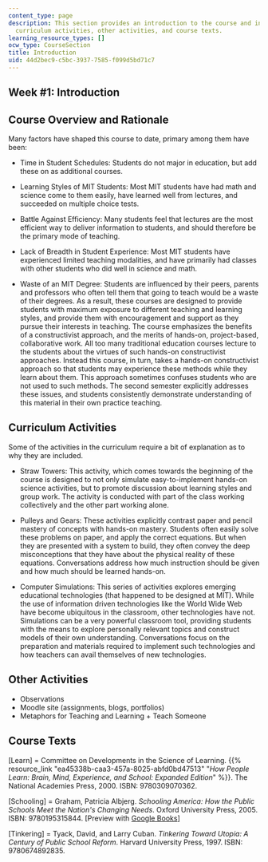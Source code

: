 ```yaml
---
content_type: page
description: This section provides an introduction to the course and information on
  curriculum activities, other activities, and course texts.
learning_resource_types: []
ocw_type: CourseSection
title: Introduction
uid: 44d2bec9-c5bc-3937-7585-f099d5bd71c7
---
```


Week #1: Introduction
---------------------

Course Overview and Rationale
-----------------------------

Many factors have shaped this course to date, primary among them have been:

*   Time in Student Schedules: Students do not major in education, but add these on as additional courses.

*   Learning Styles of MIT Students: Most MIT students have had math and science come to them easily, have learned well from lectures, and succeeded on multiple choice tests.

*   Battle Against Efficiency: Many students feel that lectures are the most efficient way to deliver information to students, and should therefore be the primary mode of teaching.

*   Lack of Breadth in Student Experience: Most MIT students have experienced limited teaching modalities, and have primarily had classes with other students who did well in science and math.

*   Waste of an MIT Degree: Students are influenced by their peers, parents and professors who often tell them that going to teach would be a waste of their degrees. As a result, these courses are designed to provide students with maximum exposure to different teaching and learning styles, and provide them with encouragement and support as they pursue their interests in teaching. The course emphasizes the benefits of a constructivist approach, and the merits of hands-on, project-based, collaborative work. All too many traditional education courses lecture to the students about the virtues of such hands-on constructivist approaches. Instead this course, in turn, takes a hands-on constructivist approach so that students may experience these methods while they learn about them. This approach sometimes confuses students who are not used to such methods. The second semester explicitly addresses these issues, and students consistently demonstrate understanding of this material in their own practice teaching. 

Curriculum Activities
---------------------

Some of the activities in the curriculum require a bit of explanation as to why they are included.

*   Straw Towers: This activity, which comes towards the beginning of the course is designed to not only simulate easy-to-implement hands-on science activities, but to promote discussion about learning styles and group work. The activity is conducted with part of the class working collectively and the other part working alone.

*   Pulleys and Gears: These activities explicitly contrast paper and pencil mastery of concepts with hands-on mastery. Students often easily solve these problems on paper, and apply the correct equations. But when they are presented with a system to build, they often convey the deep misconceptions that they have about the physical reality of these equations. Conversations address how much instruction should be given and how much should be learned hands-on.

*   Computer Simulations: This series of activities explores emerging educational technologies (that happened to be designed at MIT). While the use of information driven technologies like the World Wide Web have become ubiquitous in the classroom, other technologies have not. Simulations can be a very powerful classroom tool, providing students with the means to explore personally relevant topics and construct models of their own understanding. Conversations focus on the preparation and materials required to implement such technologies and how teachers can avail themselves of new technologies.

Other Activities
----------------

*   Observations
*   Moodle site (assignments, blogs, portfolios)
*   Metaphors for Teaching and Learning + Teach Someone

Course Texts
------------

\[Learn\] = Committee on Developments in the Science of Learning. {{% resource_link "ea45338b-caa3-457a-8025-abfd0bd47513" "_How People Learn: Brain, Mind, Experience, and School: Expanded Edition_" %}}. The National Academies Press, 2000. ISBN: 9780309070362.

\[Schooling\] = Graham, Patricia Albjerg. _Schooling America: How the Public Schools Meet the Nation's Changing Needs_. Oxford University Press, 2005. ISBN: 9780195315844. \[Preview with [Google Books](http://books.google.com/books?id=nqOBNEs2K7gC&pg=PAfrontcover#v=onepage	)\]

\[Tinkering\] = Tyack, David, and Larry Cuban. _Tinkering Toward Utopia: A Century of Public School Reform_. Harvard University Press, 1997. ISBN: 9780674892835.